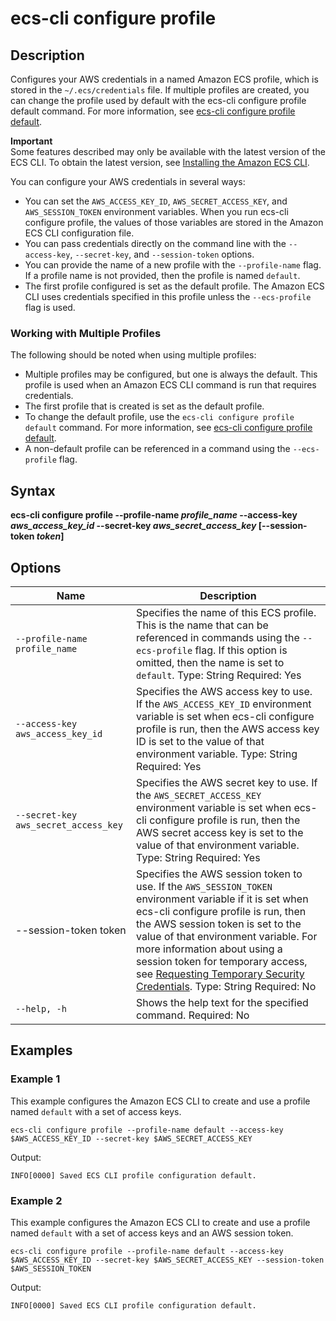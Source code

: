 # ecs\-cli configure profile<a name="cmd-ecs-cli-configure-profile"></a>

## Description<a name="cmd-ecs-cli-configure-profile-description"></a>

Configures your AWS credentials in a named Amazon ECS profile, which is stored in the `~/.ecs/credentials` file\. If multiple profiles are created, you can change the profile used by default with the ecs\-cli configure profile default command\. For more information, see [ecs\-cli configure profile default](cmd-ecs-cli-configure-profile-default.md)\.

**Important**  
Some features described may only be available with the latest version of the ECS CLI\. To obtain the latest version, see [Installing the Amazon ECS CLI](ECS_CLI_installation.md)\.

You can configure your AWS credentials in several ways:
+ You can set the `AWS_ACCESS_KEY_ID`, `AWS_SECRET_ACCESS_KEY`, and `AWS_SESSION_TOKEN` environment variables\. When you run ecs\-cli configure profile, the values of those variables are stored in the Amazon ECS CLI configuration file\.
+ You can pass credentials directly on the command line with the `--access-key`, `--secret-key`, and `--session-token` options\. 
+ You can provide the name of a new profile with the `--profile-name` flag\. If a profile name is not provided, then the profile is named `default`\.
+ The first profile configured is set as the default profile\. The Amazon ECS CLI uses credentials specified in this profile unless the `--ecs-profile` flag is used\.

### Working with Multiple Profiles<a name="ECS_CLI_multiple_profiles"></a>

The following should be noted when using multiple profiles:
+ Multiple profiles may be configured, but one is always the default\. This profile is used when an Amazon ECS CLI command is run that requires credentials\.
+ The first profile that is created is set as the default profile\.
+ To change the default profile, use the `ecs-cli configure profile default` command\. For more information, see [ecs\-cli configure profile default](cmd-ecs-cli-configure-profile-default.md)\.
+ A non\-default profile can be referenced in a command using the `--ecs-profile` flag\.

## Syntax<a name="cmd-ecs-cli-configure-profile-syntax"></a>

**ecs\-cli configure profile \-\-profile\-name *profile\_name* \-\-access\-key *aws\_access\_key\_id* \-\-secret\-key *aws\_secret\_access\_key* \[\-\-session\-token *token*\]** 

## Options<a name="cmd-ecs-cli-configure-profile-options"></a>


| Name | Description | 
| --- | --- | 
|  `--profile-name profile_name`  |  Specifies the name of this ECS profile\. This is the name that can be referenced in commands using the `--ecs-profile` flag\. If this option is omitted, then the name is set to `default`\. Type: String Required: Yes  | 
|  `--access-key aws_access_key_id`  |  Specifies the AWS access key to use\. If the `AWS_ACCESS_KEY_ID` environment variable is set when ecs\-cli configure profile is run, then the AWS access key ID is set to the value of that environment variable\. Type: String Required: Yes  | 
|  `--secret-key aws_secret_access_key`  |  Specifies the AWS secret key to use\. If the `AWS_SECRET_ACCESS_KEY` environment variable is set when ecs\-cli configure profile is run, then the AWS secret access key is set to the value of that environment variable\. Type: String Required: Yes  | 
| \-\-session\-token token |  Specifies the AWS session token to use\. If the `AWS_SESSION_TOKEN` environment variable if it is set when ecs\-cli configure profile is run, then the AWS session token is set to the value of that environment variable\. For more information about using a session token for temporary access, see [Requesting Temporary Security Credentials](https://docs.aws.amazon.com/IAM/latest/UserGuide/id_credentials_temp_request.html)\. Type: String Required: No  | 
|  `--help, -h`  |  Shows the help text for the specified command\. Required: No  | 

## Examples<a name="cmd-ecs-cli-configure-profile-examples"></a>

### Example 1<a name="cmd-ecs-cli-configure-profile-example-1"></a>

This example configures the Amazon ECS CLI to create and use a profile named `default` with a set of access keys\.

```
ecs-cli configure profile --profile-name default --access-key $AWS_ACCESS_KEY_ID --secret-key $AWS_SECRET_ACCESS_KEY
```

Output:

```
INFO[0000] Saved ECS CLI profile configuration default.
```

### Example 2<a name="cmd-ecs-cli-configure-profile-example-2"></a>

This example configures the Amazon ECS CLI to create and use a profile named `default` with a set of access keys and an AWS session token\.

```
ecs-cli configure profile --profile-name default --access-key $AWS_ACCESS_KEY_ID --secret-key $AWS_SECRET_ACCESS_KEY --session-token $AWS_SESSION_TOKEN
```

Output:

```
INFO[0000] Saved ECS CLI profile configuration default.
```